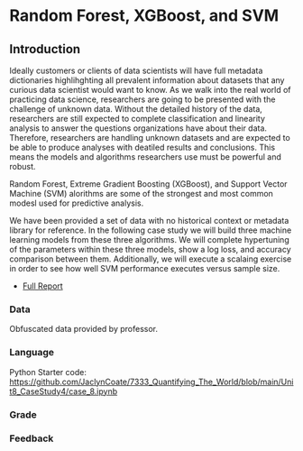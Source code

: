 # Random Forest, XGBoost, and SVM
## Introduction
Ideally customers or clients of data scientists will have full metadata dictionaries highlihghting all prevalent information about datasets that any curious data scientist would want to know. As we walk into the real world of practicing data science, researchers are going to be presented with the challenge of unknown data. Without the detailed history of the data, researchers are still expected to complete classification and linearity analysis to answer the questions organizations have about their data. Therefore, researchers are handling unknown datasets and are expected to be able to produce analyses with deatiled results and conclusions. This means the models and algorithms researchers use must be powerful and robust.

Random Forest, Extreme Gradient Boosting (XGBoost), and Support Vector Machine (SVM) alorithms are some of the strongest and most common modesl used for predictive analysis.

We have been provided a set of data with no historical context or metadata library for reference. In the following case study we will build three machine learning models from these three algorithms. We will complete hypertuning of the parameters within these three models, show a log loss, and accuracy comparison between them. Additionally, we will execute a scalaing exercise in order to see how well SVM performance executes versus sample size.

* [Full Report]

[Full Report]: <https://github.com/JaclynCoate/7333_Quantifying_The_World/blob/main/Unit6_CaseStudy3/Coate_Meagher_Riley_CaseStudy4.ipynb>

### Data

Obfuscated data provided by professor.

### Language

Python
Starter code: https://github.com/JaclynCoate/7333_Quantifying_The_World/blob/main/Unit8_CaseStudy4/case_8.ipynb

### Grade



### Feedback

